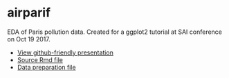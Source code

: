 # airparif
EDA of Paris pollution data.
Created for a ggplot2 tutorial at SAI conference on Oct 19 2017.

* [View github-friendly presentation](ap_data_summit_pres.md)
* [Source Rmd file](ap_data_summit_pres.Rmd)
* [Data preparation file](airparif_data_prep.Rmd)
